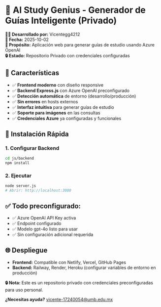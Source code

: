 # 🧠 AI Study Genius - Generador de Guías Inteligente (Privado)

**👨‍💻 Desarrollado por:** Vicentegg4212  
**📅 Fecha:** 2025-10-02  
**🎯 Propósito:** Aplicación web para generar guías de estudio usando Azure OpenAI  
**🔒 Estado:** Repositorio Privado con credenciales configuradas

## 🚀 Características

- ✅ **Frontend moderno** con diseño responsive
- ✅ **Backend Express.js** con Azure OpenAI preconfigurado
- ✅ **Detección automática** de entorno (desarrollo/producción)
- ✅ **Sin errores** en hosts externos
- ✅ **Interfaz intuitiva** para generar guías de estudio
- ✅ **Soporte para imágenes** en las consultas
- ✅ **Credenciales Azure** ya configuradas y funcionales

## 🔧 Instalación Rápida

### 1. **Configurar Backend**
```bash
cd js/backend
npm install
```

### 2. **Ejecutar**
```bash
node server.js
# Abrir: http://localhost:3000
```

## ✅ **Todo preconfigurado:**
- ✅ Azure OpenAI API Key activa
- ✅ Endpoint configurado
- ✅ Modelo gpt-4o listo para usar
- ✅ Sin configuración adicional requerida

## 🌐 Despliegue

- **Frontend:** Compatible con Netlify, Vercel, GitHub Pages
- **Backend:** Railway, Render, Heroku (configurar variables de entorno en producción)

**🔒 Nota:** Este es un repositorio privado con credenciales preconfiguradas para uso personal.

**¿Necesitas ayuda?** vicente-17240054@umb.edu.mx
